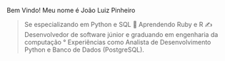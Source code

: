 Bem Vindo! Meu nome é João Luiz Pinheiro

 > Se especializando em Python e SQL 💪
 > Aprendendo Ruby e R  ✍
 > Desenvolvedor de software júnior e graduando em engenharia da computação
   ° Experiências como Analista de Desenvolvimento Python e Banco de Dados (PostgreSQL).
   
  
